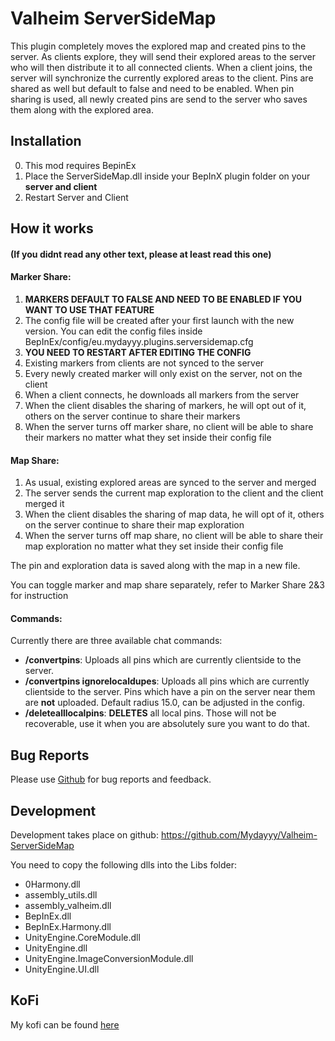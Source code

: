 # Valheim ServerSideMap

This plugin completely moves the explored map and created pins to the server. 
As clients explore, they will send their explored areas to the server who will then
distribute it to all connected clients. When a client joins, the server will synchronize the 
currently explored areas to the client. Pins are shared as well but default to false and need to be enabled. 
When pin sharing is used, all newly created pins are send to the server who saves them along with the 
explored area. 

## Installation

0. This mod requires BepinEx
1. Place the ServerSideMap.dll inside your BepInX plugin folder on your **server and client**
2. Restart Server and Client

## How it works 
#### (If you didnt read any other text, please at least read this one)
#### **Marker Share:**
1) **MARKERS DEFAULT TO FALSE AND NEED TO BE ENABLED IF YOU WANT TO USE THAT FEATURE**
2) The config file will be created after your first launch with the new version. You can edit the config files inside BepInEx/config/eu.mydayyy.plugins.serversidemap.cfg
3) **YOU NEED TO RESTART AFTER EDITING THE CONFIG**
4) Existing markers from clients are not synced to the server
5) Every newly created marker will  only exist on the server, not on the client
6) When a client connects, he downloads all markers from the server
7) When the client disables the sharing of markers, he will opt out of it, others on the server continue to share their markers
8) When the server turns off marker share, no client will be able to share their markers no matter what they set inside their config file

#### **Map Share:**
1) As usual, existing explored areas are synced to the server and merged
2) The server sends the current map exploration to the client and the client merged it
3) When the client disables the sharing of map data, he will opt of it, others on the server continue to share their map exploration
4) When the server turns off map share, no client will be able to share their map exploration no matter what they set inside their config file 

The pin and exploration data is saved along with the map in a new file.

You can toggle marker and map share separately, refer to Marker Share  2&3 for instruction

#### **Commands:**
Currently there are three available chat commands:

- **/convertpins**: Uploads  all pins which are currently clientside to the server.
- **/convertpins ignorelocaldupes**: Uploads all pins which are currently clientside to the server. Pins which have a pin on the server near them are **not** uploaded. Default radius 15.0, can be adjusted in the config.
- **/deletealllocalpins**: **DELETES** all local pins. Those will not be recoverable, use it when you are absolutely sure you want to do that.

## Bug Reports
Please use [Github](https://github.com/Mydayyy/Valheim-ServerSideMap/issues) for bug reports and feedback.

## Development
Development takes place on github: https://github.com/Mydayyy/Valheim-ServerSideMap

You need to copy the following dlls into the Libs folder:

- 0Harmony.dll
- assembly_utils.dll
- assembly_valheim.dll
- BepInEx.dll
- BepInEx.Harmony.dll
- UnityEngine.CoreModule.dll
- UnityEngine.dll
- UnityEngine.ImageConversionModule.dll
- UnityEngine.UI.dll

## KoFi
My kofi can be found [here](https://ko-fi.com/mydayyy)
